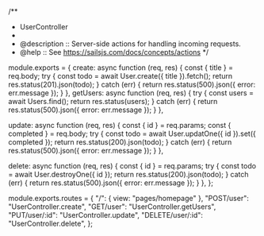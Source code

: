 /**
 * UserController
 *
 * @description :: Server-side actions for handling incoming requests.
 * @help        :: See https://sailsjs.com/docs/concepts/actions
 */

module.exports = {
  create: async function (req, res) {
    const { title } = req.body;
    try {
      const todo = await User.create({ title }).fetch();
      return res.status(201).json(todo);
    } catch (err) {
      return res.status(500).json({ error: err.message });
    }
  },
  getUsers: async function (req, res) {
    try {
      const users = await Users.find();
      return res.status(users);
    } catch (err) {
      return res.status(500).json({ error: err.message });
    }
  },

  update: async function (req, res) {
    const { id } = req.params;
    const { completed } = req.body;
    try {
      const todo = await User.updatOne({ id }).set({ completed });
      return res.status(200).json(todo);
    } catch (err) {
      return res.status(500).json({ error: err.message });
    }
  },

  delete: async function (req, res) {
    const { id } = req.params;
    try {
      const todo = await User.destroyOne({ id });
      return res.status(200).json(todo);
    } catch (err) {
      return res.status(500).json({ error: err.message });
    }
  },
};

module.exports.routes = {
  "/": { view: "pages/homepage" },
  "POST/user": "UserController.create",
  "GET/user": "UserController.getUsers",
  "PUT/user/:id": "UserController.update",
  "DELETE/user/:id": "UserController.delete",
};

